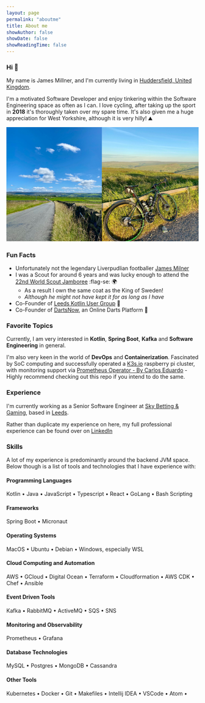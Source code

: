 ```yaml
---
layout: page
permalink: "aboutme"
title: About me
showAuthor: false
showDate: false
showReadingTime: false
---
```


### Hi :wave:

My name is James Millner, and I'm currently living in [Huddersfield, United Kingdom](https://goo.gl/maps/8uTjwXLdxJSrSfUc6). 

I'm a motivated Software Developer and enjoy tinkering within the Software Engineering space as often as I can. I love cycling, after taking up the sport in **2018** it's thoroughly taken over my spare time. It's also given me a huge appreciation for West Yorkshire, although it is very hilly! :mountain:

![Ah Huddersfield](images/cycling-collage.PNG "Some lovely Huddersfield hills, and the trusty stead!") 

### Fun Facts

- Unfortunately not the legendary Liverpudlian footballer [James Milner](https://en.wikipedia.org/wiki/James_Milner)
- I was a Scout for around 6 years and was lucky enough to attend the [22nd World Scout Jamboree](https://en.wikipedia.org/wiki/22nd_World_Scout_Jamboree) :flag-se: :earth_africa:
  - As a result I own the same coat as the King of Sweden! 
  - _Although he might not have kept it for as long as I have_
- Co-Founder of [Leeds Kotlin User Group](https://twitter.com/LeedsKotlin) :owl:
- Co-Founder of [DartsNow](https://twitter.com/PlayDartsNow), an Online Darts Platform :dart:


### Favorite Topics

Currently, I am very interested in **Kotlin**, **Spring Boot**, **Kafka** and **Software Engineering** in general. 

I'm also very keen in the world of **DevOps** and **Containerization**. Fascinated by SoC computing and successfully operated a [K3s.io](k3s.io) raspberry pi cluster, with monitoring support via [Prometheus Operator - By Carlos Eduardo](https://github.com/carlosedp/cluster-monitoring) - Highly recommend checking out this repo if you intend to do the same.

### Experience

I'm currently working as a Senior Software Engineer at [Sky Betting & Gaming](https://www.linkedin.com/company/sky-betting-and-gaming/), based in [Leeds](https://goo.gl/maps/TMkUkiwJ5Lweay9i6).

Rather than duplicate my experience on here, my full professional experience can be found over on [LinkedIn](https://www.linkedin.com/in/james-millner-26a7974a/)

### Skills

A lot of my experience is predominantly around the backend JVM space. Below though is a list of tools and technologies that I have experience with:

#### Programming Languages

Kotlin &bull; Java &bull; JavaScript &bull; Typescript &bull; React &bull; GoLang &bull; Bash Scripting 

#### Frameworks

Spring Boot &bull; Micronaut 

#### Operating Systems

MacOS &bull; Ubuntu &bull; Debian &bull; Windows, especially WSL

#### Cloud Computing and Automation

AWS &bull; GCloud &bull; Digital Ocean &bull; Terraform &bull; Cloudformation &bull; AWS CDK &bull; Chef &bull; Ansible 

#### Event Driven Tools

Kafka &bull; RabbitMQ &bull; ActiveMQ &bull; SQS &bull; SNS 

#### Monitoring and Observability

Prometheus &bull; Grafana

#### Database Technologies

MySQL &bull; Postgres &bull; MongoDB &bull; Cassandra

#### Other Tools

Kubernetes &bull; Docker &bull; Git &bull; Makefiles &bull; Intellij IDEA &bull; VSCode &bull; Atom &bull;
